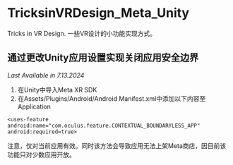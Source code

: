 # TricksinVRDesign_Meta_Unity
Tricks in VR Design. 一些VR设计的小功能实现方式。

## 通过更改Unity应用设置实现关闭应用安全边界 
*Last Available in 7.13.2024*
1. 在Unity中导入Meta XR SDK
2. 在Assets/Plugins/Android/Android Manifest.xml中添加以下内容至Application
```
<uses-feature android:name="com.oculus.feature.CONTEXTUAL_BOUNDARYLESS_APP" android:required=true>
```
注意，仅对当前应用有效。同时该方法会导致应用无法上架Meta商店，因目前该功能只对少数应用开放。
